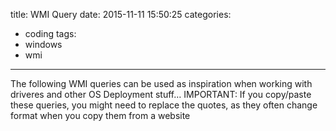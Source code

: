 title: WMI Query
date: 2015-11-11 15:50:25
categories:
- coding
tags:
- windows
- wmi
---

The following WMI queries can be used as inspiration when working with driveres and other OS Deployment stuff…
IMPORTANT: If you copy/paste these queries, you might need to replace the quotes, as they often change format when you copy them from a website